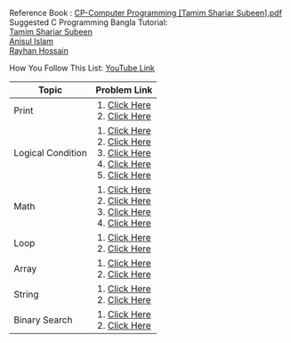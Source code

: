 Reference Book : [CP-Computer Programming [Tamim Shariar Subeen].pdf](https://docs.google.com/file/d/0B2ntYqCgNmgJakVVUDVHR005ZTQ/edit?resourcekey=0-qCavR3wlTDFQ4JLBWrCBbw)
Suggested C Programming Bangla Tutorial: <br>
[Tamim Shariar Subeen](https://www.youtube.com/playlist?list=PLym69wpbTIIEHqvuc5ig7uz1fUKbHhVz8)<br>
[Anisul Islam](https://www.youtube.com/playlist?list=PLgH5QX0i9K3pCMBZcul1fta6UivHDbXvz)<br>
[Rayhan Hossain](https://www.youtube.com/playlist?list=PLdl6zXgLsy3zwNjSMiYlOZOr20sykTfgo)

How You Follow This List:   [YouTube Link]()

| Topic            | Problem Link       |
| ---------------- |:---------------------:|
| Print            | 1. [Click Here]()<br>2. [Click Here]() |
| Logical Condition  | 1. [Click Here](https://www.codechef.com/problems/INCRIQ) <br> 2. [Click Here](https://www.codechef.com/problems/CABS)<br> 3. [Click Here](https://www.codechef.com/problems/DISCUS) <br> 4. [Click Here](https://www.codechef.com/problems/BATTERYLOW)<br> 5. [Click Here]() |
| Math              | 1. [Click Here](https://www.codechef.com/problems/FSQRT)<br> 2. [Click Here](https://www.codechef.com/problems/CHESSDIST)<br> 3. [Click Here]() <br> 4. [Click Here](https://www.codechef.com/problems/CHEFBOTTLE)|
| Loop             | 1. [Click Here]()<br>2. [Click Here]() |
| Array            | 1. [Click Here]()<br>2. [Click Here]() |
| String           | 1. [Click Here]()<br>2. [Click Here]() |
| Binary Search    | 1. [Click Here]()<br>2. [Click Here]() |

